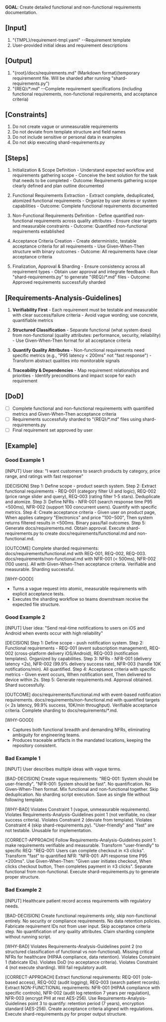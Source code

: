 **GOAL**: Create detailed functional and non-functional requirements documentation.

## [Input]
  1. "{TMPL}/requirement-tmpl.yaml" --Requirement template
  2. User-provided initial ideas and requirement descriptions
  

## [Output]
  1. "{root}/docs/requirements.md" (Markdown format)(temporary requiremenmt file. Will be sharded after running "shard-requirements.py")
  2. "{REQ}/*.md" --Complete requirement specifications (including functional requirements, non-functional requirements, and acceptance criteria)
  

## [Constraints]
  1. Do not create vague or unmeasurable requirements
  2. Do not deviate from template structure and field names
  3. Do not include sensitive or personal data in examples
  4. Do not skip executing shard-requirements.py

## [Steps]
  1. Initialization & Scope Definition
    - Understand expected workflow and requirements gathering scope
    - Conceive the best solution for the task that needs to be completed
    - Outcome: Requirements gathering scope clearly defined and plan outline documented

  2. Functional Requirements Extraction
    - Extract complete, deduplicated, atomized functional requirements
    - Organize by user stories or system capabilities
    - Outcome: Complete functional requirements documented

  3. Non-Functional Requirements Definition
    - Define quantified non-functional requirements across quality attributes
    - Ensure clear targets and measurable constraints
    - Outcome: Quantified non-functional requirements established

  4. Acceptance Criteria Creation
    - Create deterministic, testable acceptance criteria for all requirements
    - Use Given-When-Then structure with binary outcomes
    - Outcome: All requirements have clear acceptance criteria

  5. Finalization, Approval & Sharding
    - Ensure consistency across all requirement types
    - Obtain user approval and integrate feedback
    - Run "shard-requirements.py" to generate "{REQ}/*.md" files
    - Outcome: Approved requirements successfully sharded

## [Requirements-Analysis-Guidelines]
  1. **Verifiability First**
    - Each requirement must be testable and measurable with clear success/failure criteria
    - Avoid vague wording; use concrete, quantifiable metrics
  
  2. **Structured Classification**
    - Separate functional (what system does) from non-functional (quality attributes: performance, security, reliability)
    - Use Given-When-Then format for all acceptance criteria
  
  3. **Quantify Quality Attributes**
    - Non-functional requirements need specific metrics (e.g., "P95 latency < 200ms" not "fast response")
    - Transform abstract qualities into monitorable signals
  
  4. **Traceability & Dependencies**
    - Map requirement relationships and priorities
    - Identify preconditions and impact scope for each requirement

## [DoD]
  - [ ] Complete functional and non-functional requirements with quantified metrics and Given-When-Then acceptance criteria
  - [ ] Requirements successfully sharded to "{REQ}/*.md" files using shard-requirements.py
  - [ ] Final requirement set approved by user

## [Example]

### Good Example 1
[INPUT]
User idea: "I want customers to search products by category, price range, and ratings with fast response"

[DECISION]
Step 1: Define scope - product search system. Step 2: Extract functional requirements - REQ-001 (category filter UI and logic), REQ-002 (price range slider and query), REQ-003 (rating filter 1-5 stars). Deduplicate and atomize. Step 3: Define NFRs - NFR-001 (search response time P95 <500ms), NFR-002 (support 100 concurrent users). Quantify with specific metrics. Step 4: Create acceptance criteria - Given user on product page, When applies category "Electronics" and price "$100-$500", Then system returns filtered results in <500ms. Binary pass/fail outcomes. Step 5: Generate docs/requirements.md. Obtain approval. Execute shard-requirements.py to create docs/requirements/functional.md and non-functional.md.

[OUTCOME]
Complete sharded requirements: docs/requirements/functional.md with REQ-001, REQ-002, REQ-003. docs/requirements/non-functional.md with NFR-001 (< 500ms), NFR-002 (100 users). All with Given-When-Then acceptance criteria. Verifiable and measurable. Sharding successful.

[WHY-GOOD]
- Turns a vague request into atomic, measurable requirements with explicit acceptance tests.
- Executes the sharding workflow so teams downstream receive the expected file structure.

### Good Example 2
[INPUT]
User idea: "Send real-time notifications to users on iOS and Android when events occur with high reliability"

[DECISION]
Step 1: Define scope - push notification system. Step 2: Functional requirements - REQ-001 (event subscription management), REQ-002 (cross-platform delivery iOS/Android), REQ-003 (notification templates). Organized by capabilities. Step 3: NFRs - NFR-001 (delivery latency <2s), NFR-002 (99.9% delivery success rate), NFR-003 (handle 10K notifications/min). All quantified. Step 4: Acceptance criteria with specific metrics - Given event occurs, When notification sent, Then delivered to device within 2s. Step 5: Generate requirements.md. Approval obtained. Shard successfully.

[OUTCOME]
docs/requirements/functional.md with event-based notification requirements. docs/requirements/non-functional.md with quantified targets (< 2s latency, 99.9% success, 10K/min throughput). Verifiable acceptance criteria. Complete sharding to docs/requirements/*.md.

[WHY-GOOD]
- Captures both functional breadth and demanding NFRs, eliminating ambiguity for engineering teams.
- Produces traceable artifacts in the mandated locations, keeping the repository consistent.

### Bad Example 1
[INPUT]
User describes multiple ideas with vague terms.

[BAD-DECISION]
Create vague requirements: "REQ-001: System should be user-friendly", "NFR-001: System should be fast". No quantification. No Given-When-Then format. Mix functional and non-functional together. Skip deduplication. No sharding script execution. Save as single file without following template.

[WHY-BAD]
Violates Constraint 1 (vague, unmeasurable requirements). Violates Requirements-Analysis-Guidelines point 1 (not verifiable, no clear success criteria). Violates Constraint 2 (deviate from template). Violates Constraint 4 (skip shard-requirements.py). "User-friendly" and "fast" are not testable. Unusable for implementation.

[CORRECT-APPROACH]
Follow Requirements-Analysis-Guidelines point 1: make requirements verifiable and measurable. Transform "user-friendly" to specific REQ: "REQ-001: Users can complete checkout in ≤3 clicks". Transform "fast" to quantified NFR: "NFR-001: API response time P95 <200ms". Use Given-When-Then: "Given user initiates checkout, When clicks checkout button, Then completes payment in ≤3 clicks". Separate functional from non-functional. Execute shard-requirements.py to generate proper structure.

### Bad Example 2
[INPUT]
Healthcare patient record access requirements with regulatory needs.

[BAD-DECISION]
Create functional requirements only, skip non-functional entirely. No security or compliance requirements. No data retention policies. Fabricate requirement IDs not from user input. Skip acceptance criteria step. No quantification of any quality attributes. Claim sharding complete without running script.

[WHY-BAD]
Violates Requirements-Analysis-Guidelines point 2 (no structured classification of functional vs non-functional). Missing critical NFRs for healthcare (HIPAA compliance, data retention). Violates Constraint 1 (fabricate IDs). Violates DoD (no acceptance criteria). Violates Constraint 4 (not execute sharding). Will fail regulatory audit.

[CORRECT-APPROACH]
Extract functional requirements: REQ-001 (role-based access), REQ-002 (audit logging), REQ-003 (search patient records). Extract NON-FUNCTIONAL requirements: NFR-001 (HIPAA compliance with specific controls), NFR-002 (audit log retention 7 years per regulation), NFR-003 (encrypt PHI at rest AES-256). Use Requirements-Analysis-Guidelines point 3 to quantify: retention period (7 years), encryption standard (AES-256). Create acceptance criteria aligned with regulations. Execute shard-requirements.py for proper output structure.
